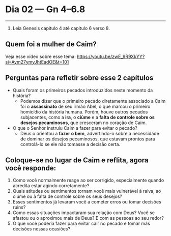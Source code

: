 # Dia 02 — Gn 4–6.8

--- 

1. Leia Genesis capitulo 4 até capitulo 6 verso 8.

## Quem foi a mulher de Caim?

Veja esse vídeo sobre esse tema: https://youtu.be/zwE_9R9XkYY?si=Aym27ymyJhtEadOE&t=101

## Perguntas para refletir sobre esse 2 capítulos

   - Quais foram os primeiros pecados introduzidos neste momento da história?
     - Podemos dizer que o primeiro pecado diretamente associado a Caim foi o **assassinato** de seu irmão Abel, o que marcou o primeiro homicídio da história humana. Porém, houve outros pecados subjacentes, como a **ira**, o **ciúme** e a **falta de controle sobre os desejos pecaminosos**, que cresceram no coração de Caim.
   - O que o Senhor instruiu Caim a fazer para evitar o pecado?
     - Deus o orientou a **fazer o bem**, advertindo-o sobre a necessidade de dominar os desejos pecaminosos, que estavam prontos para controlá-lo se ele não tomasse a decisão certa.

## Coloque-se no lugar de Caim e reflita, agora você responde:
    
1. Como você normalmente reage ao ser corrigido, especialmente quando acredita estar agindo corretamente?
2. Quais atitudes ou sentimentos tornam você mais vulnerável à raiva, ao ciúme ou à falta de controle sobre os seus desejos?
3. Esses sentimentos já levaram você a cometer erros ou tomar decisões ruins?
4. Como essas situações impactaram sua relação com Deus? Você se afastou ou o aproximou mais de Deus? E com as pessoas ao seu redor?
5. O que você poderia fazer para evitar cair no pecado e tomar más decisões nessas ocasiões?